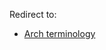 Redirect to:

*   [Arch terminology](/index.php?title=Arch_terminology&redirect=no "Arch terminology")